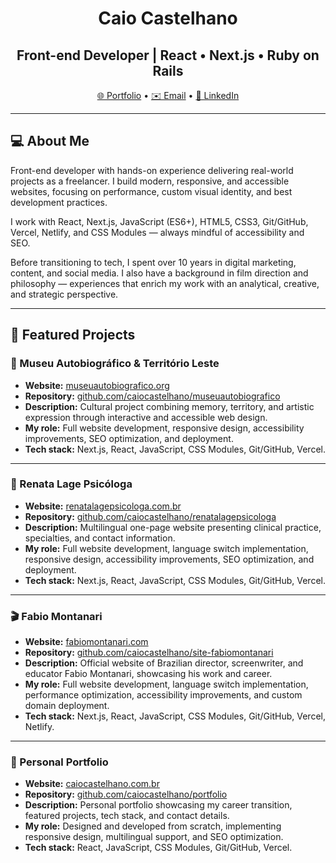 <h1 align="center">Caio Castelhano</h1>
<h2 align="center">Front-end Developer | React • Next.js • Ruby on Rails</h2>

<p align="center">
  <a href="https://caiocastelhano.com.br" target="_blank">🌐 Portfolio</a> •
  <a href="mailto:castelhanoc@gmail.com">✉️ Email</a> •
  <a href="https://linkedin.com/in/caio-castelhano" target="_blank">💼 LinkedIn</a>
</p>

---

## 💻 About Me

Front-end developer with hands-on experience delivering real-world projects as a freelancer. I build modern, responsive, and accessible websites, focusing on performance, custom visual identity, and best development practices.

I work with React, Next.js, JavaScript (ES6+), HTML5, CSS3, Git/GitHub, Vercel, Netlify, and CSS Modules — always mindful of accessibility and SEO.

Before transitioning to tech, I spent over 10 years in digital marketing, content, and social media. I also have a background in film direction and philosophy — experiences that enrich my work with an analytical, creative, and strategic perspective.

---

## 📂 Featured Projects

### 🎨 Museu Autobiográfico & Território Leste
- **Website:** [museuautobiografico.org](https://www.museuautobiografico.org/)  
- **Repository:** [github.com/caiocastelhano/museuautobiografico](https://github.com/caiocastelhano/museu-autobiografico)  
- **Description:** Cultural project combining memory, territory, and artistic expression through interactive and accessible web design.  
- **My role:** Full website development, responsive design, accessibility improvements, SEO optimization, and deployment.  
- **Tech stack:** Next.js, React, JavaScript, CSS Modules, Git/GitHub, Vercel.

---

### 🧠 Renata Lage Psicóloga
- **Website:** [renatalagepsicologa.com.br](https://www.renatalagepsicologa.com.br/)  
- **Repository:** [github.com/caiocastelhano/renatalagepsicologa](https://github.com/caiocastelhano/renatalagepsicologa)  
- **Description:** Multilingual one-page website presenting clinical practice, specialties, and contact information.  
- **My role:** Full website development, language switch implementation, responsive design, accessibility improvements, SEO optimization, and deployment.  
- **Tech stack:** Next.js, React, JavaScript, CSS Modules, Git/GitHub, Vercel.

---

### 🎬 Fabio Montanari
- **Website:** [fabiomontanari.com](https://fabiomontanari.com/)  
- **Repository:** [github.com/caiocastelhano/site-fabiomontanari](https://github.com/caiocastelhano/site-fabiomontanari)
- **Description:** Official website of Brazilian director, screenwriter, and educator Fabio Montanari, showcasing his work and career.  
- **My role:** Full website development, language switch implementation, performance optimization, accessibility improvements, and custom domain deployment.  
- **Tech stack:** Next.js, React, JavaScript, CSS Modules, Git/GitHub, Vercel, Netlify.

---

### 💼 Personal Portfolio
- **Website:** [caiocastelhano.com.br](https://www.caiocastelhano.com.br/)  
- **Repository:** [github.com/caiocastelhano/portfolio](https://github.com/caiocastelhano/portfolio)  
- **Description:** Personal portfolio showcasing my career transition, featured projects, tech stack, and contact details.  
- **My role:** Designed and developed from scratch, implementing responsive design, multilingual support, and SEO optimization.  
- **Tech stack:** React, JavaScript, CSS Modules, Git/GitHub, Vercel.
